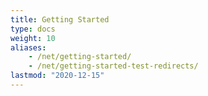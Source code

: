 ```yaml
---
title: Getting Started
type: docs
weight: 10
aliases: 
    - /net/getting-started/
    - /net/getting-started-test-redirects/
lastmod: "2020-12-15"
---
```




